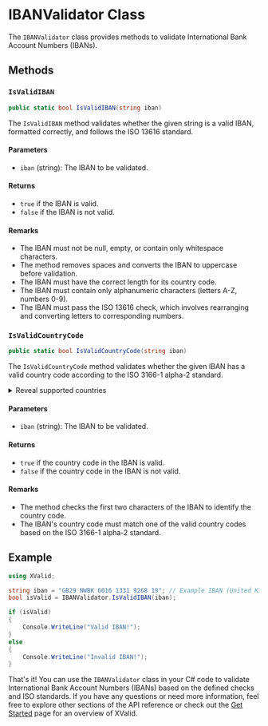 # IBANValidator Class

The `IBANValidator` class provides methods to validate International Bank Account Numbers (IBANs).

## Methods

### `IsValidIBAN`

```csharp
public static bool IsValidIBAN(string iban)
```

The `IsValidIBAN` method validates whether the given string is a valid IBAN, formatted correctly, and follows the ISO 13616 standard.

#### Parameters

- `iban` (string): The IBAN to be validated.

#### Returns

- `true` if the IBAN is valid.
- `false` if the IBAN is not valid.

#### Remarks

- The IBAN must not be null, empty, or contain only whitespace characters.
- The method removes spaces and converts the IBAN to uppercase before validation.
- The IBAN must have the correct length for its country code.
- The IBAN must contain only alphanumeric characters (letters A-Z, numbers 0-9).
- The IBAN must pass the ISO 13616 check, which involves rearranging and converting letters to corresponding numbers.

### `IsValidCountryCode`

```csharp
public static bool IsValidCountryCode(string iban)
```

The `IsValidCountryCode` method validates whether the given IBAN has a valid country code according to the ISO 3166-1 alpha-2 standard.

<details>
    <summary>Reveal supported countries</summary>

| Country Name                                                                                                                                                              | Country Code | SEPA Member | IBAN Length | IBAN Example (printed format)          |
| ------------------------------------------------------------------------------------------------------------------------------------------------------------------------- | ------------ | ----------- | ----------- | -------------------------------------- |
| [Albania](https://bank-code.net/iban/structure/albania-international-bank-account-number "Albania IBAN Structure & Example")                                              | AL           |             | 28          | AL47 2121 1009 0000 0002 3569 8741     |
| [Andorra](https://bank-code.net/iban/structure/andorra-international-bank-account-number "Andorra IBAN Structure & Example")                                              | AD           |             | 24          | AD12 0001 2030 2003 5910 0100          |
| [Austria](https://bank-code.net/iban/structure/austria-international-bank-account-number "Austria IBAN Structure & Example")                                              | AT           | ✔           | 20          | AT61 1904 3002 3457 3201               |
| [Azerbaijan](https://bank-code.net/iban/structure/azerbaijan-international-bank-account-number "Azerbaijan IBAN Structure & Example")                                     | AZ           |             | 28          | AZ21 NABZ 0000 0000 1370 1000 1944     |
| [Bahrain](https://bank-code.net/iban/structure/bahrain-international-bank-account-number "Bahrain IBAN Structure & Example")                                              | BH           |             | 22          | BH67 BMAG 0000 1299 1234 56            |
| [Belarus](https://bank-code.net/iban/structure/belarus-international-bank-account-number "Belarus IBAN Structure & Example")                                              | BY           |             | 28          | BY13 NBRB 3600 9000 0000 2Z00 AB00     |
| [Belgium](https://bank-code.net/iban/structure/belgium-international-bank-account-number "Belgium IBAN Structure & Example")                                              | BE           | ✔           | 16          | BE68 5390 0754 7034                    |
| [Bosnia and Herzegovina](https://bank-code.net/iban/structure/bosnia-and-herzegovina-international-bank-account-number "Bosnia and Herzegovina IBAN Structure & Example") | BA           |             | 20          | BA39 1290 0794 0102 8494               |
| [Brazil](https://bank-code.net/iban/structure/brazil-international-bank-account-number "Brazil IBAN Structure & Example")                                                 | BR           |             | 29          | BR18 0036 0305 0000 1000 9795 493C 1   |
| [Bulgaria](https://bank-code.net/iban/structure/bulgaria-international-bank-account-number "Bulgaria IBAN Structure & Example")                                           | BG           | ✔           | 22          | BG80 BNBG 9661 1020 3456 78            |
| [Costa Rica](https://bank-code.net/iban/structure/costa-rica-international-bank-account-number "Costa Rica IBAN Structure & Example")                                     | CR           |             | 22          | CR05 0152 0200 1026 2840 66            |
| [Croatia](https://bank-code.net/iban/structure/croatia-international-bank-account-number "Croatia IBAN Structure & Example")                                              | HR           | ✔           | 21          | HR12 1001 0051 8630 0016 0             |
| [Cyprus](https://bank-code.net/iban/structure/cyprus-international-bank-account-number "Cyprus IBAN Structure & Example")                                                 | CY           | ✔           | 28          | CY17 0020 0128 0000 0012 0052 7600     |
| [Czechia](https://bank-code.net/iban/structure/czechia-international-bank-account-number "Czechia IBAN Structure & Example")                                              | CZ           | ✔           | 24          | CZ65 0800 0000 1920 0014 5399          |
| [Denmark](https://bank-code.net/iban/structure/denmark-international-bank-account-number "Denmark IBAN Structure & Example")                                              | DK           | ✔           | 18          | DK50 0040 0440 1162 43                 |
| [Dominican Republic](https://bank-code.net/iban/structure/dominican-republic-international-bank-account-number "Dominican Republic IBAN Structure & Example")             | DO           |             | 28          | DO28 BAGR 0000 0001 2124 5361 1324     |
| [El Salvador](https://bank-code.net/iban/structure/el-salvador-international-bank-account-number "El Salvador IBAN Structure & Example")                                  | SV           |             | 28          | SV 62 CENR 00000000000000700025        |
| [Estonia](https://bank-code.net/iban/structure/estonia-international-bank-account-number "Estonia IBAN Structure & Example")                                              | EE           | ✔           | 20          | EE38 2200 2210 2014 5685               |
| [Faroe Islands](https://bank-code.net/iban/structure/faroe-islands-international-bank-account-number "Faroe Islands IBAN Structure & Example")                            | FO           |             | 18          | FO62 6460 0001 6316 34                 |
| [Finland](https://bank-code.net/iban/structure/finland-international-bank-account-number "Finland IBAN Structure & Example")                                              | FI           | ✔           | 18          | FI21 1234 5600 0007 85                 |
| [France](https://bank-code.net/iban/structure/france-international-bank-account-number "France IBAN Structure & Example")                                                 | FR           | ✔           | 27          | FR14 2004 1010 0505 0001 3M02 606      |
| [Georgia](https://bank-code.net/iban/structure/georgia-international-bank-account-number "Georgia IBAN Structure & Example")                                              | GE           |             | 22          | GE29 NB00 0000 0101 9049 17            |
| [Germany](https://bank-code.net/iban/structure/germany-international-bank-account-number "Germany IBAN Structure & Example")                                              | DE           | ✔           | 22          | DE89 3704 0044 0532 0130 00            |
| [Gibraltar](https://bank-code.net/iban/structure/gibraltar-international-bank-account-number "Gibraltar IBAN Structure & Example")                                        | GI           | ✔           | 23          | GI75 NWBK 0000 0000 7099 453           |
| [Greece](https://bank-code.net/iban/structure/greece-international-bank-account-number "Greece IBAN Structure & Example")                                                 | GR           | ✔           | 27          | GR16 0110 1250 0000 0001 2300 695      |
| [Greenland](https://bank-code.net/iban/structure/greenland-international-bank-account-number "Greenland IBAN Structure & Example")                                        | GL           |             | 18          | GL89 6471 0001 0002 06                 |
| [Guatemala](https://bank-code.net/iban/structure/guatemala-international-bank-account-number "Guatemala IBAN Structure & Example")                                        | GT           |             | 28          | GT82 TRAJ 0102 0000 0012 1002 9690     |
| [Hungary](https://bank-code.net/iban/structure/hungary-international-bank-account-number "Hungary IBAN Structure & Example")                                              | HU           | ✔           | 28          | HU42 1177 3016 1111 1018 0000 0000     |
| [Iceland](https://bank-code.net/iban/structure/iceland-international-bank-account-number "Iceland IBAN Structure & Example")                                              | IS           | ✔           | 26          | IS14 0159 2600 7654 5510 7303 39       |
| [Iraq](https://bank-code.net/iban/structure/iraq-international-bank-account-number "Iraq IBAN Structure & Example")                                                       | IQ           |             | 23          | IQ98 NBIQ 8501 2345 6789 012           |
| [Ireland](https://bank-code.net/iban/structure/ireland-international-bank-account-number "Ireland IBAN Structure & Example")                                              | IE           | ✔           | 22          | IE29 AIBK 9311 5212 3456 78            |
| [Israel](https://bank-code.net/iban/structure/israel-international-bank-account-number "Israel IBAN Structure & Example")                                                 | IL           |             | 23          | IL62 0108 0000 0009 9999 999           |
| [Italy](https://bank-code.net/iban/structure/italy-international-bank-account-number "Italy IBAN Structure & Example")                                                    | IT           | ✔           | 27          | IT60 X054 2811 1010 0000 0123 456      |
| [Jordan](https://bank-code.net/iban/structure/jordan-international-bank-account-number "Jordan IBAN Structure & Example")                                                 | JO           |             | 30          | JO94 CBJO 0010 0000 0000 0131 000302   |
| [Kazakhstan](https://bank-code.net/iban/structure/kazakhstan-international-bank-account-number "Kazakhstan IBAN Structure & Example")                                     | KZ           |             | 20          | KZ86 125K ZT50 0410 0100               |
| [Kosovo](https://bank-code.net/iban/structure/kosovo-international-bank-account-number "Kosovo IBAN Structure & Example")                                                 | XK           |             | 20          | XK05 1212 0123 4567 8906               |
| [Kuwait](https://bank-code.net/iban/structure/kuwait-international-bank-account-number "Kuwait IBAN Structure & Example")                                                 | KW           |             | 30          | KW81 CBKU 0000 0000 0000 1234 560101   |
| [Latvia](https://bank-code.net/iban/structure/latvia-international-bank-account-number "Latvia IBAN Structure & Example")                                                 | LV           | ✔           | 21          | LV80 BANK 0000 4351 9500 1             |
| [Lebanon](https://bank-code.net/iban/structure/lebanon-international-bank-account-number "Lebanon IBAN Structure & Example")                                              | LB           |             | 28          | LB62 0999 0000 0001 0019 0122 9114     |
| [Liechtenstein](https://bank-code.net/iban/structure/liechtenstein-international-bank-account-number "Liechtenstein IBAN Structure & Example")                            | LI           | ✔           | 21          | LI21 0881 0000 2324 013A A             |
| [Lithuania](https://bank-code.net/iban/structure/lithuania-international-bank-account-number "Lithuania IBAN Structure & Example")                                        | LT           | ✔           | 20          | LT12 1000 0111 0100 1000               |
| [Luxembourg](https://bank-code.net/iban/structure/luxembourg-international-bank-account-number "Luxembourg IBAN Structure & Example")                                     | LU           | ✔           | 20          | LU28 0019 4006 4475 0000               |
| [Macedonia](https://bank-code.net/iban/structure/macedonia-international-bank-account-number "Macedonia IBAN Structure & Example")                                        | MK           |             | 19          | MK07 2501 2000 0058 984                |
| [Malta](https://bank-code.net/iban/structure/malta-international-bank-account-number "Malta IBAN Structure & Example")                                                    | MT           | ✔           | 31          | MT84 MALT 0110 0001 2345 MTLC AST0 01S |
| [Mauritania](https://bank-code.net/iban/structure/mauritania-international-bank-account-number "Mauritania IBAN Structure & Example")                                     | MR           |             | 27          | MR13 0002 0001 0100 0012 3456 753      |
| [Mauritius](https://bank-code.net/iban/structure/mauritius-international-bank-account-number "Mauritius IBAN Structure & Example")                                        | MU           |             | 30          | MU17 BOMM 0101 1010 3030 0200 000M UR  |
| [Moldova](https://bank-code.net/iban/structure/moldova-international-bank-account-number "Moldova IBAN Structure & Example")                                              | MD           |             | 24          | MD24 AG00 0225 1000 1310 4168          |
| [Monaco](https://bank-code.net/iban/structure/monaco-international-bank-account-number "Monaco IBAN Structure & Example")                                                 | MC           | ✔           | 27          | MC58 1122 2000 0101 2345 6789 030      |
| [Montenegro](https://bank-code.net/iban/structure/montenegro-international-bank-account-number "Montenegro IBAN Structure & Example")                                     | ME           |             | 22          | ME25 5050 0001 2345 6789 51            |
| [Netherlands](https://bank-code.net/iban/structure/netherlands-international-bank-account-number "Netherlands IBAN Structure & Example")                                  | NL           | ✔           | 18          | NL91 ABNA 0417 1643 00                 |
| [Norway](https://bank-code.net/iban/structure/norway-international-bank-account-number "Norway IBAN Structure & Example")                                                 | NO           | ✔           | 15          | NO93 8601 1117 947                     |
| [Pakistan](https://bank-code.net/iban/structure/pakistan-international-bank-account-number "Pakistan IBAN Structure & Example")                                           | PK           |             | 24          | PK36 SCBL 0000 0011 2345 6702          |
| [Palestine](https://bank-code.net/iban/structure/palestine-international-bank-account-number "Palestine IBAN Structure & Example")                                        | PS           |             | 29          | PS92 PALS 0000 0000 0400 1234 5670 2   |
| [Poland](https://bank-code.net/iban/structure/poland-international-bank-account-number "Poland IBAN Structure & Example")                                                 | PL           | ✔           | 28          | PL61 1090 1014 0000 0712 1981 2874     |
| [Portugal](https://bank-code.net/iban/structure/portugal-international-bank-account-number "Portugal IBAN Structure & Example")                                           | PT           | ✔           | 25          | PT50 0002 0123 1234 5678 9015 4        |
| [Qatar](https://bank-code.net/iban/structure/qatar-international-bank-account-number "Qatar IBAN Structure & Example")                                                    | QA           |             | 29          | QA58 DOHB 0000 1234 5678 90AB CDEF G   |
| [Romania](https://bank-code.net/iban/structure/romania-international-bank-account-number "Romania IBAN Structure & Example")                                              | RO           | ✔           | 24          | RO49 AAAA 1B31 0075 9384 0000          |
| [Saint Lucia](https://bank-code.net/iban/structure/saint-lucia-international-bank-account-number "Saint Lucia IBAN Structure & Example")                                  | LC           |             | 32          | LC55 HEMM 0001 0001 0012 0012 00023015 |
| [San Marino](https://bank-code.net/iban/structure/san-marino-international-bank-account-number "San Marino IBAN Structure & Example")                                     | SM           | ✔           | 27          | SM86 U032 2509 8000 0000 0270 100      |
| [Sao Tome and Principe](https://bank-code.net/iban/structure/sao-tome-and-principe-international-bank-account-number "Sao Tome and Principe IBAN Structure & Example")    | ST           |             | 25          | ST68 0002 0001 0192 1942 1011 2        |
| [Saudi Arabia](https://bank-code.net/iban/structure/saudi-arabia-international-bank-account-number "Saudi Arabia IBAN Structure & Example")                               | SA           |             | 24          | SA03 8000 0000 6080 1016 7519          |
| [Serbia](https://bank-code.net/iban/structure/serbia-international-bank-account-number "Serbia IBAN Structure & Example")                                                 | RS           |             | 22          | RS35 2600 0560 1001 6113 79            |
| [Seychelles](https://bank-code.net/iban/structure/seychelles-international-bank-account-number "Seychelles IBAN Structure & Example")                                     | SC           |             | 31          | SC18 SSCB 1101 0000 0000 0000 1497 USD |
| [Slovakia](https://bank-code.net/iban/structure/slovakia-international-bank-account-number "Slovakia IBAN Structure & Example")                                           | SK           | ✔           | 24          | SK31 1200 0000 1987 4263 7541          |
| [Slovenia](https://bank-code.net/iban/structure/slovenia-international-bank-account-number "Slovenia IBAN Structure & Example")                                           | SI           | ✔           | 19          | SI56 2633 0001 2039 086                |
| [Spain](https://bank-code.net/iban/structure/spain-international-bank-account-number "Spain IBAN Structure & Example")                                                    | ES           | ✔           | 24          | ES91 2100 0418 4502 0005 1332          |
| [Sweden](https://bank-code.net/iban/structure/sweden-international-bank-account-number "Sweden IBAN Structure & Example")                                                 | SE           | ✔           | 24          | SE45 5000 0000 0583 9825 7466          |
| [Switzerland](https://bank-code.net/iban/structure/switzerland-international-bank-account-number "Switzerland IBAN Structure & Example")                                  | CH           | ✔           | 21          | CH93 0076 2011 6238 5295 7             |
| [Timor-Leste](https://bank-code.net/iban/structure/timor_leste-international-bank-account-number "Timor-Leste IBAN Structure & Example")                                  | TL           |             | 23          | TL38 0080 0123 4567 8910 157           |
| [Tunisia](https://bank-code.net/iban/structure/tunisia-international-bank-account-number "Tunisia IBAN Structure & Example")                                              | TN           |             | 24          | TN59 1000 6035 1835 9847 8831          |
| [Turkey](https://bank-code.net/iban/structure/turkey-international-bank-account-number "Turkey IBAN Structure & Example")                                                 | TR           |             | 26          | TR33 0006 1005 1978 6457 8413 26       |
| [Ukraine](https://bank-code.net/iban/structure/ukraine-international-bank-account-number "Ukraine IBAN Structure & Example")                                              | UA           |             | 29          | UA21 3223 1300 0002 6007 2335 6600 1   |
| [United Arab Emirates](https://bank-code.net/iban/structure/united-arab-emirates-international-bank-account-number "United Arab Emirates IBAN Structure & Example")       | AE           |             | 23          | AE07 0331 2345 6789 0123 456           |
| [United Kingdom](https://bank-code.net/iban/structure/united-kingdom-international-bank-account-number "United Kingdom IBAN Structure & Example")                         | GB           | ✔           | 22          | GB29 NWBK 6016 1331 9268 19            |
| [Vatican City State](https://bank-code.net/iban/structure/vatican-city-state-international-bank-account-number "Vatican City State IBAN Structure & Example")             | VA           |             | 22          | VA59 001 1230 0001 2345 678            |
| [Virgin Islands](https://bank-code.net/iban/structure/virgin-islands-international-bank-account-number "Virgin Islands IBAN Structure & Example")                         | VG           |             | 24          | VG96 VPVG 0000 0123 4567 8901          |

</details>

#### Parameters

- `iban` (string): The IBAN to be validated.

#### Returns

- `true` if the country code in the IBAN is valid.
- `false` if the country code in the IBAN is not valid.

#### Remarks

- The method checks the first two characters of the IBAN to identify the country code.
- The IBAN's country code must match one of the valid country codes based on the ISO 3166-1 alpha-2 standard.

## Example

```csharp
using XValid;

string iban = "GB29 NWBK 6016 1331 9268 19"; // Example IBAN (United Kingdom)
bool isValid = IBANValidator.IsValidIBAN(iban);

if (isValid)
{
    Console.WriteLine("Valid IBAN!");
}
else
{
    Console.WriteLine("Invalid IBAN!");
}
```

That's it! You can use the `IBANValidator` class in your C# code to validate International Bank Account Numbers (IBANs) based on the defined checks and ISO standards. If you have any questions or need more information, feel free to explore other sections of the API reference or check out the [Get Started](/get-started) page for an overview of XValid.
